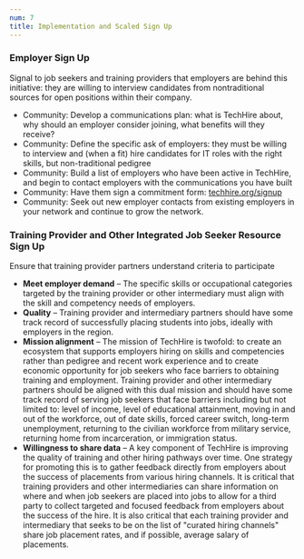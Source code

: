 ```yaml
---
num: 7
title: Implementation and Scaled Sign Up
---
```


### Employer Sign Up

<p class="expander" data-expander-target="#signal7">
  Signal to job seekers and training providers that employers are behind this initiative: they are willing to interview candidates from nontraditional sources for open positions within their company. 
</p>

<ul id="signal7">
  <li>Community: Develop a communications plan: what is TechHire about, why should an employer consider joining, what benefits will they receive?</li>
  <li>Community: Define the specific ask of employers: they must be willing to interview and (when a fit) hire candidates for IT roles with the right skills, but non-traditional pedigree</li>
  <li>Community: Build a list of employers who have been active in TechHire, and begin to contact employers with the communications you have built</li>
  <li>Community: Have them sign a commitment form: <a href="http://techhire.org/signup" target="_blank">techhire.org/signup</a></li>
  <li>Community: Seek out new employer contacts from existing employers in your network and continue to grow the network.</li>
</ul>

### Training Provider and Other Integrated Job Seeker Resource Sign Up

<p class="expander" data-expander-target="#ensure7">
  Ensure that training provider partners understand criteria to participate
</p>
<ul id="ensure7">
  <li><strong>Meet employer demand</strong> – The specific skills or occupational categories targeted by the training provider or other intermediary must align with the skill and competency needs of employers.</li>
  <li><strong>Quality</strong> – Training provider and intermediary partners should have some track record of successfully placing students into jobs, ideally with employers in the region.</li>
  <li><strong>Mission alignment</strong> – The mission of TechHire is twofold: to create an ecosystem that supports employers hiring on skills and competencies rather than pedigree and recent work experience and to create economic opportunity for job seekers who face barriers to obtaining training and employment. Training provider and other intermediary partners should be aligned with this dual mission and should have some track record of serving job seekers that face barriers including but not limited to: level of income, level of educational attainment, moving in and out of the workforce, out of date skills, forced career switch, long-term unemployment, returning to the civilian workforce from military service, returning home from incarceration, or immigration status.</li>
  <li><strong>Willingness to share data</strong> – A key component of TechHire is improving the quality of training and other hiring pathways over time. One strategy for promoting this is to gather feedback directly from employers about the success of placements from various hiring channels. It is critical that training providers and other intermediaries can share information on where and when job seekers are placed into jobs to allow for a third party to collect targeted and focused feedback from employers about the success of the hire. It is also critical that each training provider and intermediary that seeks to be on the list of "curated hiring channels" share job placement rates, and if possible, average salary of placements.</li>
</ul>
